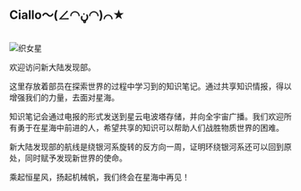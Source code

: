 ## Ciallo～(∠◠ڼ◠)⌒★
<br/>
<div id="mainPage-img" title="
织女星，天琴座α，表面温度9600K，色谱偏蓝
我们生于母星的怀抱
苍蓝的织女星为我们指引方向
来啊，航行宇宙的年轻小伙子们，请听吧!
我们要唱一首畅游于星海的鱼之歌！
向着星海，缓缓启航">
    <img src="./_lib/mainPagePic/Vega.jpg" alt="织女星">
</div>

欢迎访问新大陆发现部。

这里存放着部员在探索世界的过程中学习到的知识笔记。通过共享知识情报，得以增强我们的力量，去面对星海。

知识笔记会通过电报的形式发送到星云电波塔存储，并向全宇宙广播。我们欢迎所有勇于在星海中前进的人，希望共享的知识可以帮助人们战胜物质世界的困难。

新大陆发现部的航线是绕银河系旋转的反方向一周，证明环绕银河系还可以回到原处，同时赋予发现新世界的使命。

乘起恒星风，扬起机械帆，我们终会在星海中再见！
